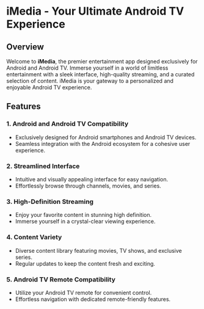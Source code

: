 # iMedia - Your Ultimate Android TV Experience

## Overview

Welcome to **iMedia**, the premier entertainment app designed exclusively for Android and Android TV. Immerse yourself in a world of limitless entertainment with a sleek interface, high-quality streaming, and a curated selection of content. iMedia is your gateway to a personalized and enjoyable Android TV experience.

## Features

### 1. Android and Android TV Compatibility
   - Exclusively designed for Android smartphones and Android TV devices.
   - Seamless integration with the Android ecosystem for a cohesive user experience.

### 2. Streamlined Interface
   - Intuitive and visually appealing interface for easy navigation.
   - Effortlessly browse through channels, movies, and series.

### 3. High-Definition Streaming
   - Enjoy your favorite content in stunning high definition.
   - Immerse yourself in a crystal-clear viewing experience.

### 4. Content Variety
   - Diverse content library featuring movies, TV shows, and exclusive series.
   - Regular updates to keep the content fresh and exciting.

### 5. Android TV Remote Compatibility
   - Utilize your Android TV remote for convenient control.
   - Effortless navigation with dedicated remote-friendly features.